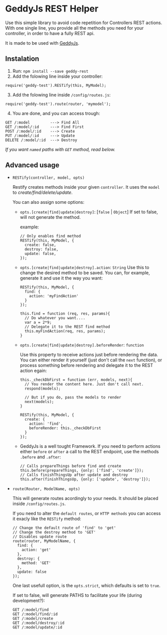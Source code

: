 # GeddyJs REST Helper

Use this simple library to avoid code repetition for Controllers REST actions. With one single line, you provide all the methods you need for your controller, in order to have a fully REST api.

It is made to be used with [GeddyJs](http://geddyjs.org/).

## Instalation

1. Run: `npm install --save geddy-rest`
2. Add the folowing line inside your controller:
   
  ```
  require('geddy-test').RESTify(this, MyModel);
  ```

3. Add the folowing line inside `/config/routes.js`:

  ```
  require('geddy-test').route(router, 'mymodel');
  ```

4. You are done, and you can access trough:
  ```
  GET /:model         ---> Find All
  GET /:model/:id     ---> Find First
  POST /:model/:id    ---> Create
  PUT /:model/:id     ---> Update
  DELETE /:model/:id  ---> Destroy
  ```
  
  _If you want `named` paths with `GET` method, read below._


## Advanced usage

- `RESTify(controller, model, opts)`

  Restify creates methods inside your given `controller`. It uses the `model` to _create/find/delete/update_.
  
  You can also assign some options:
    
  - `opts.[create|find|update|destroy]`: [`false` | `Object`]
    If set to false, will not generate the method.
    
    example:
    ```
    // Only enables find method
    RESTify(this, MyModel, {
      create: false,
      destroy: false,
      update: false,
    });
    ```
    
  - `opts.[create|find|update|destroy].action`: `String`
    Use this to change the desired method to be saved. You can, for example, generate it and use it the way you want:
    ```
    RESTify(this, MyModel, {
      find: {
        action: 'myFindAction'
      }
    });
    
    this.find = function (req, res, params){
      // Do whatever you want....
      var a = 2*9;
      // Delegate it to the REST find method
      this.myFindAction(req, res, params);
    }
    ```
    
    
  - `opts.[create|find|update|destroy].beforeRender`: `function`
    
    Use this property to receive actions just before rendering the data. You can either render it yourself (just don't call the `next` function), or process something before rendering and delegate it to the REST action egain:
    ```
    this._checkDbFirst = function (err, models, next){
      // You render the content here. Just don't call next.
      respond(models);
      
      // But if you do, pass the models to render
      next(models);
    }
    
    RESTify(this, MyModel, {
      create: {
        action: 'find',
        beforeRender: this._checkDbFirst
      }
    });
    ```
    
  - GeddyJs is a well tought Framework. If you need to perform actions either `before` or `after` a call to the REST endpoint, use the methods `.before` and `.after`:
    ```
    // Calls prepareThings before find and create
    this.before(prepareThings, {only: ['find', 'create']});
    // Calls finishThingsUp after update and destroy
    this.after(finishThingsUp, {only: ['update', 'destroy']});
    ```
      
- `route(Router, ModelName, opts)`
  
  This will generate routes acordingly to your needs. It should be placed inside `/config/routes.js`.

  If you need to alter the `default routes`, or `HTTP methods` you can access it exacly like the `RESTify` method:
  ```
  // Change the default route of 'find' to 'get'
  // Change the destroy method to 'GET'
  // Disables update route
  route(router, MyModelName, {
    find: {
      action: 'get'
    },
    destroy: {
      method: 'GET'
    },
    update: false
  });
  ```
    
  One last usefull option, is the `opts.strict`, which defaults is set to `true`.
  
  If set to false, will generate PATHS to facilitate your life (during development?):
  ```
  GET /:model/find
  GET /:model/find/:id
  GET /:model/create
  GET /:model/destroy/:id
  GET /:model/update/:id
  ```
